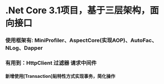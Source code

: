 # .Net Core 3.1项目，基于三层架构，面向接口
### 使用框架有: MiniProfiler、AspectCore(实现AOP)、AutoFac、NLog、Dapper
### 有用到：HttpClient 过滤器 请求中间件

#### 新增使用[Transaction]贴特性方式实现事务，简化操作
